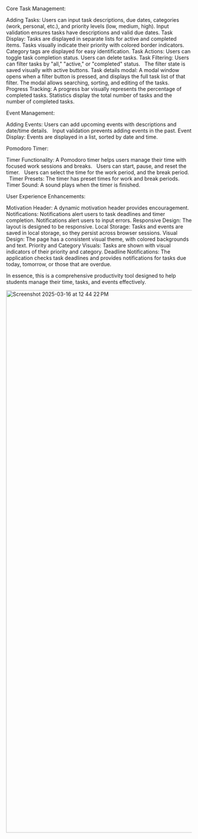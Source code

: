 Core Task Management:

Adding Tasks:
    Users can input task descriptions, due dates, categories (work, personal, etc.), and priority levels (low, medium, high).
    Input validation ensures tasks have descriptions and valid due dates.
Task Display:
    Tasks are displayed in separate lists for active and completed items.
    Tasks visually indicate their priority with colored border indicators.
    Category tags are displayed for easy identification.
Task Actions:
    Users can toggle task completion status.
    Users can delete tasks.
Task Filtering:
    Users can filter tasks by "all," "active," or "completed" status.   
    The filter state is saved visually with active buttons.
Task details modal:
    A modal window opens when a filter button is pressed, and displays the full task list of that filter.
    The modal allows searching, sorting, and editing of the tasks.
Progress Tracking:
    A progress bar visually represents the percentage of completed tasks.
    Statistics display the total number of tasks and the number of completed tasks.

    
Event Management:

Adding Events:
    Users can add upcoming events with descriptions and date/time details.   
    Input validation prevents adding events in the past.
Event Display:
    Events are displayed in a list, sorted by date and time.
    

Pomodoro Timer:

Timer Functionality:
    A Pomodoro timer helps users manage their time with focused work sessions and breaks.   
    Users can start, pause, and reset the timer.   
    Users can select the time for the work period, and the break period.   
Timer Presets:
    The timer has preset times for work and break periods.   
Timer Sound:
    A sound plays when the timer is finished.


User Experience Enhancements:

Motivation Header:
    A dynamic motivation header provides encouragement.
Notifications:
    Notifications alert users to task deadlines and timer completion.
    Notifications alert users to input errors.
Responsive Design:
    The layout is designed to be responsive.
Local Storage:
    Tasks and events are saved in local storage, so they persist across browser sessions.
Visual Design:
    The page has a consistent visual theme, with colored backgrounds and text.
Priority and Category Visuals:
    Tasks are shown with visual indicators of their priority and category.
Deadline Notifications:
    The application checks task deadlines and provides notifications for tasks due today, tomorrow, or those that are overdue.   


In essence, this is a comprehensive productivity tool designed to help students manage their time, tasks, and events effectively.

<img width="1470" alt="Screenshot 2025-03-16 at 12 44 22 PM" src="https://github.com/user-attachments/assets/4eb972b2-3159-4330-a463-6b3e24bb0b16" />
